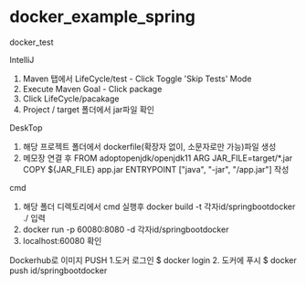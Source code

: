 # docker_example_spring
docker_test

IntelliJ 
 1. Maven 탭에서 LifeCycle/test - Click Toggle 'Skip Tests' Mode 
 2. Execute Maven Goal - Click package
 3. Click LifeCycle/pacakage
 4. Project / target 폴더에서 jar파일 확인 

DeskTop
1. 해당 프로젝트 폴더에서 dockerfile(확장자 없이, 소문자로만 가능)파일 생성
2. 메모장 연결 후  FROM adoptopenjdk/openjdk11
                  ARG JAR_FILE=target/*.jar
                  COPY ${JAR_FILE} app.jar
                  ENTRYPOINT ["java", "-jar", "/app.jar"]
                  작성

cmd
1. 해당 폴더 디렉토리에서 cmd 실행후 docker build -t 각자id/springbootdocker ./ 입력
2. docker run -p 60080:8080 -d 각자id/springbootdocker
3. localhost:60080 확인

Dockerhub로 이미지 PUSH
1.도커 로그인 $ docker login
2. 도커에 푸시 $ docker push id/springbootdocker
